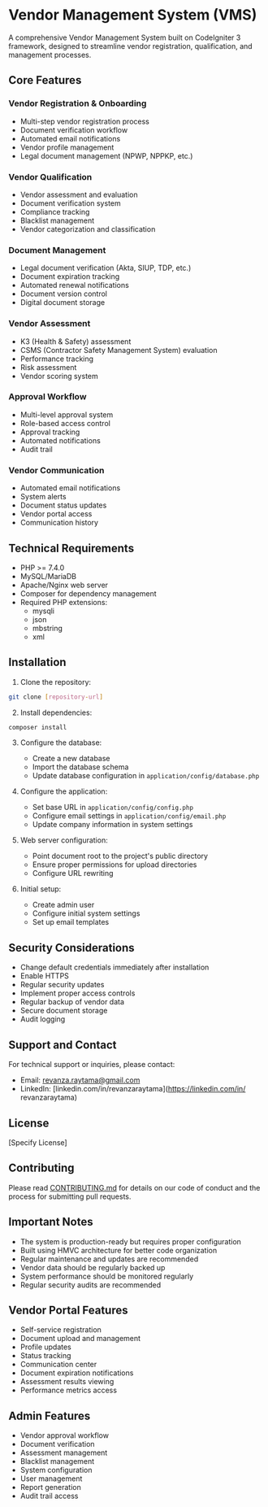 # Vendor Management System (VMS)

A comprehensive Vendor Management System built on CodeIgniter 3 framework, designed to streamline vendor registration, qualification, and management processes.

## Core Features

### Vendor Registration & Onboarding
- Multi-step vendor registration process
- Document verification workflow
- Automated email notifications
- Vendor profile management
- Legal document management (NPWP, NPPKP, etc.)

### Vendor Qualification
- Vendor assessment and evaluation
- Document verification system
- Compliance tracking
- Blacklist management
- Vendor categorization and classification

### Document Management
- Legal document verification (Akta, SIUP, TDP, etc.)
- Document expiration tracking
- Automated renewal notifications
- Document version control
- Digital document storage

### Vendor Assessment
- K3 (Health & Safety) assessment
- CSMS (Contractor Safety Management System) evaluation
- Performance tracking
- Risk assessment
- Vendor scoring system

### Approval Workflow
- Multi-level approval system
- Role-based access control
- Approval tracking
- Automated notifications
- Audit trail

### Vendor Communication
- Automated email notifications
- System alerts
- Document status updates
- Vendor portal access
- Communication history

## Technical Requirements

- PHP >= 7.4.0
- MySQL/MariaDB
- Apache/Nginx web server
- Composer for dependency management
- Required PHP extensions:
  - mysqli
  - json
  - mbstring
  - xml

## Installation

1. Clone the repository:
```bash
git clone [repository-url]
```

2. Install dependencies:
```bash
composer install
```

3. Configure the database:
   - Create a new database
   - Import the database schema
   - Update database configuration in `application/config/database.php`

4. Configure the application:
   - Set base URL in `application/config/config.php`
   - Configure email settings in `application/config/email.php`
   - Update company information in system settings

5. Web server configuration:
   - Point document root to the project's public directory
   - Ensure proper permissions for upload directories
   - Configure URL rewriting

6. Initial setup:
   - Create admin user
   - Configure initial system settings
   - Set up email templates

## Security Considerations

- Change default credentials immediately after installation
- Enable HTTPS
- Regular security updates
- Implement proper access controls
- Regular backup of vendor data
- Secure document storage
- Audit logging

## Support and Contact

For technical support or inquiries, please contact:
- Email: revanza.raytama@gmail.com
- LinkedIn: [linkedin.com/in/revanzaraytama](https://linkedin.com/in/
revanzaraytama)

## License

[Specify License]

## Contributing

Please read [CONTRIBUTING.md](CONTRIBUTING.md) for details on our code of conduct and the process for submitting pull requests.

## Important Notes

- The system is production-ready but requires proper configuration
- Built using HMVC architecture for better code organization
- Regular maintenance and updates are recommended
- Vendor data should be regularly backed up
- System performance should be monitored regularly
- Regular security audits are recommended

## Vendor Portal Features

- Self-service registration
- Document upload and management
- Profile updates
- Status tracking
- Communication center
- Document expiration notifications
- Assessment results viewing
- Performance metrics access

## Admin Features

- Vendor approval workflow
- Document verification
- Assessment management
- Blacklist management
- System configuration
- User management
- Report generation
- Audit trail access 